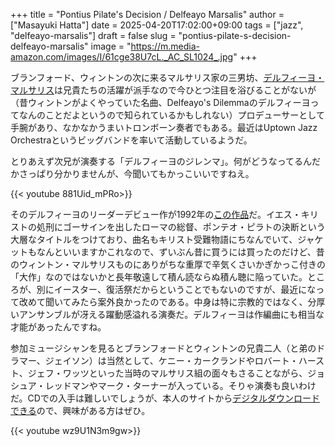 +++
title = "Pontius Pilate's Decision / Delfeayo Marsalis"
author = ["Masayuki Hatta"]
date = 2025-04-20T17:02:00+09:00
tags = ["jazz", "delfeayo-marsalis"]
draft = false
slug = "pontius-pilate-s-decision-delfeayo-marsalis"
image = "https://m.media-amazon.com/images/I/61cge38U7cL._AC_SL1024_.jpg"
+++

ブランフォード、ウィントンの次に来るマルサリス家の三男坊、[デルフィーヨ・マルサリス](https://www.dmarsalis.com/)は兄貴たちの活躍が派手なので今ひとつ注目を浴びることがないが（昔ウィントンがよくやっていた名曲、Delfeayo's Dilemmaのデルフィーヨってなんのことだよというので知られているかもしれない）プロデューサーとして手腕があり、なかなかうまいトロンボーン奏者でもある。最近はUptown Jazz Orchestraというビッグバンドを率いて活動しているようだ。

とりあえず次兄が演奏する「デルフィーヨのジレンマ」。何がどうなってるんだかさっぱり分かりませんが、今聞いてもかっこいいですねえ。

{{< youtube 881Uid_mPRo>}}

そのデルフィーヨのリーダーデビュー作が1992年の[この作品](https://amzn.to/3GcHkuD)だ。イエス・キリストの処刑にゴーサインを出したローマの総督、ポンテオ・ピラトの決断という大層なタイトルをつけており、曲名もキリスト受難物語にちなんでいて、ジャケットもなんといいますかこれなので、ずいぶん昔に買うには買ったのだけど、昔のウィントン・マルサリスものにありがちな重厚で辛気くさいかぎかっこ付きの「大作」なのではないかと長年敬遠して積ん読ならぬ積ん聴に陥っていた。ところが、別にイースター、復活祭だからということでもないのですが、最近になって改めて聞いてみたら案外良かったのである。中身は特に宗教的ではなく、分厚いアンサンブルが冴える躍動感溢れる演奏だ。デルフィーヨは作編曲にも相当な才能があったんですね。

参加ミュージシャンを見るとブランフォードとウィントンの兄貴二人（と弟のドラマー、ジェイソン）は当然として、ケニー・カークランドやロバート・ハースト、ジェフ・ワッツといった当時のマルサリス組の面々もさることながら、ジョシュア・レッドマンやマーク・ターナーが入っている。そりゃ演奏も良いわけだ。CDでの入手は難しいでしょうが、本人のサイトから[デジタルダウンロードできる](https://www.dmarsalis.com/product/pontius-pilates-decision-digital-download/)ので、興味がある方はぜひ。

{{< youtube wz9U1N3m9gw>}}
